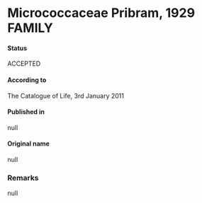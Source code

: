 Micrococcaceae Pribram, 1929 FAMILY
=======

#### Status
ACCEPTED

#### According to
The Catalogue of Life, 3rd January 2011

#### Published in
null

#### Original name
null

### Remarks
null